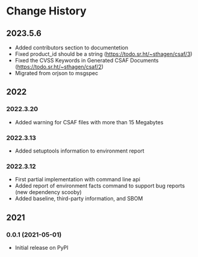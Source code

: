 # Change History

## 2023.5.6

* Added contributors section to documentetion
* Fixed product_id should be a string (<https://todo.sr.ht/~sthagen/csaf/3>)
* Fixed the CVSS Keywords in Generated CSAF Documents (<https://todo.sr.ht/~sthagen/csaf/2>)
* Migrated from orjson to msgspec

## 2022

### 2022.3.20

* Added warning for CSAF files with more than 15 Megabytes

### 2022.3.13

* Added setuptools information to environment report

### 2022.3.12

* First partial implementation with command line api
* Added report of environment facts command to support bug reports (new dependency scooby)
* Added baseline, third-party information, and SBOM

## 2021

### 0.0.1 (2021-05-01)

* Initial release on PyPI


